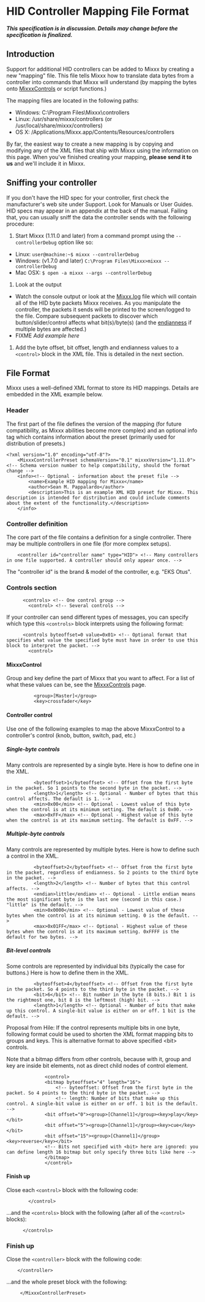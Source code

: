 # HID Controller Mapping File Format

***This specification is in discussion. Details may change before the
specification is finalized.***

## Introduction

Support for additional HID controllers can be added to Mixxx by creating
a new "mapping" file. This file tells Mixxx how to translate data bytes
from a controller into commands that Mixxx will understand (by mapping
the bytes onto [MixxxControls](MixxxControls) or script functions.)

The mapping files are located in the following paths:

  - Windows: C:\\Program Files\\Mixxx\\controllers
  - Linux: /usr/share/mixxx/controllers (or
    /usr/local/share/mixxx/controllers)
  - OS X: /Applications/Mixxx.app/Contents/Resources/controllers

By far, the easiest way to create a new mapping is by copying and
modifying any of the XML files that ship with Mixxx using the
information on this page. When you've finished creating your mapping,
**please send it to us** and we'll include it in Mixxx.

## Sniffing your controller

If you don't have the HID spec for your controller, first check the
manufacturer's web site under Support. Look for Manuals or User Guides.
HID specs may appear in an appendix at the back of the manual. Failing
that, you can usually sniff the data the controller sends with the
following procedure:

1.  Start Mixxx (1.11.0 and later) from a command prompt using the
    `--controllerDebug` option like so: 

<!-- end list -->

  - Linux: `user@machine:~$ mixxx --controllerDebug`
  - Windows: (v1.7.0 and later) `C:\Program Files\Mixxx>mixxx
    --controllerDebug`
  - Mac OSX: `$ open -a mixxx --args --controllerDebug`

<!-- end list -->

1.  Look at the output

<!-- end list -->

  - Watch the console output or look at the
    [Mixxx.log](troubleshooting#where_is_the_mixxxlog_file) file which
    will contain all of the HID byte packets Mixxx receives. As you
    manipulate the controller, the packets it sends will be printed to
    the screen/logged to the file. Compare subsequent packets to
    discover which button/slider/control affects what bit(s)/byte(s)
    (and the
    [endianness](http://www.google.com/url?sa=t&rct=j&q=endianness&source=web&cd=1&ved=0CDAQFjAA&url=http%3A%2F%2Fen.wikipedia.org%2Fwiki%2FEndianness&ei=-pplT7v7CYL74QSy8MCjCA&usg=AFQjCNEcYWBropgp-Eoe84G6njx-XOfysg&cad=rja)
    if multiple bytes are affected.)
  - FIXME *Add example here*

<!-- end list -->

1.  Add the byte offset, bit offset, length and endianness values to a
    `<control>` block in the XML file. This is detailed in the next
    section.

## File Format

Mixxx uses a well-defined XML format to store its HID mappings. Details
are embedded in the XML example below.

### Header

The first part of the file defines the version of the mapping (for
future compatibility, as Mixxx abilities become more complex) and an
optional info tag which contains information about the preset (primarily
used for distribution of presets.)

    <?xml version="1.0" encoding="utf-8"?>
        <MixxxControllerPreset schemaVersion="0.1" mixxxVersion="1.11.0"> <!-- Schema version number to help compatibility, should the format change -->
        <info><!-- Optional - information about the preset file -->
            <name>Example HID mapping for Mixxx</name>
            <author>Sean M. Pappalardo</author>
            <description>This is an example XML HID preset for Mixxx. This description is intended for distribution and could include comments about the extent of the functionality.</description>
        </info>

### Controller definition

The core part of the file contains a definition for a single controller.
There may be multiple controllers in one file (for more complex setups).

``` 
    <controller id="controller name" type="HID"> <!-- Many controllers in one file supported. A controller should only appear once. -->
```

The "controller id" is the brand & model of the controller, e.g. "EKS
Otus".

### Controls section

``` 
      <controls> <!-- One control group -->
        <control> <!-- Several controls -->
```

If your controller can send different types of messages, you can specify
which type this `<controls>` block interprets using the following
format:

``` 
      <controls byteoffset=0 value=0x01> <!-- Optional format that specifies what value the specified byte must have in order to use this block to interpret the packet. -->
        <control>
```

#### MixxxControl

Group and key define the part of Mixxx that you want to affect. For a
list of what these values can be, see the [MixxxControls](MixxxControls)
page.

``` 
          <group>[Master]</group>
          <key>crossfader</key>
```

#### Controller control

Use one of the following examples to map the above MixxxControl to a
controller's control (knob, button, switch, pad, etc.)

##### Single-byte controls

Many controls are represented by a single byte. Here is how to define
one in the XML.

``` 
          <byteoffset>1</byteoffset> <!-- Offset from the first byte in the packet. So 1 points to the second byte in the packet. -->
          <length>1</length> <!-- Optional - Number of bytes that this control affects. The default is 1. -->
          <min>0x00</min> <!-- Optional - Lowest value of this byte when the control is at its minimum setting. The default is 0x00. -->
          <max>0xFF</max> <!-- Optional - Highest value of this byte when the control is at its maximum setting. The default is 0xFF. -->
```

##### Multiple-byte controls

Many controls are represented by multiple bytes. Here is how to define
such a control in the XML.

``` 
          <byteoffset>2</byteoffset> <!-- Offset from the first byte in the packet, regardless of endianness. So 2 points to the third byte in the packet. -->
          <length>2</length> <!-- Number of bytes that this control affects. -->
          <endian>little</endian> <!-- Optional - Little endian means the most significant byte is the last one (second in this case.) "little" is the default. -->
          <min>0x0000</min> <!-- Optional - Lowest value of these bytes when the control is at its minimum setting. 0 is the default. -->
          <max>0x01FF</max> <!-- Optional - Highest value of these bytes when the control is at its maximum setting. 0xFFFF is the default for two bytes. -->
```

##### Bit-level controls

Some controls are represented by individual bits (typically the case for
buttons.) Here is how to define them in the XML.

``` 
          <byteoffset>4</byteoffset> <!-- Offset from the first byte in the packet. So 4 points to the third byte in the packet. -->
          <bit>6</bit> <!-- Bit number in the byte (8 bits.) Bit 1 is the rightmost one, bit 8 is the leftmost (high) bit. -->
          <length>1</length> <!-- Optional - Number of bits that make up this control. A single-bit value is either on or off. 1 bit is the default. -->
```

Proposal from Hile: If the control represents multiple bits in one byte,
following format could be used to shorten the XML format mapping bits to
groups and keys. This is alternative format to above specified \<bit\>
controls.

Note that a bitmap differs from other controls, because with it, group
and key are inside bit elements, not as direct child nodes of control
element.

``` 
              <control>
              <bitmap byteoffset="4" length="16">
                  <!-- byteoffset: Offset from the first byte in the packet. So 4 points to the third byte in the packet. -->
                  <!-- length: Number of bits that make up this control. A single-bit value is either on or off. 1 bit is the default. -->
              <bit offset="0"><group>[Channel1]</group><key>play</key></bit>
              <bit offset="5"><group>[Channel1]</group><key>cue</key></bit>
              <bit offset="15"><group>[Channel1]</group><key>reverse</key></bit>
              <!-- Bits not specified with <bit> here are ignored: you can define length 16 bitmap but only specify three bits like here -->
              </bitmap>
              </control>
```

#### Finish up

Close each `<control>` block with the following code:

``` 
        </control>
```

...and the `<controls>` block with the following (after all of the
`<control>` blocks):

``` 
      </controls>
```

### Finish up

Close the `<controller>` block with the following code:

``` 
    </controller>
```

...and the whole preset block with the following:

``` 
     </MixxxControllerPreset>
```

